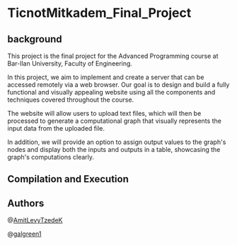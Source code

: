 # TicnotMitkadem_Final_Project

## background
This project is the final project for the Advanced Programming course at Bar-Ilan University, Faculty of Engineering.

In this project, we aim to implement and create a server that can be accessed remotely via a web browser.
Our goal is to design and build a fully functional and visually appealing website using all the components and techniques covered throughout the course.

The website will allow users to upload text files, which will then be processed to generate a computational graph that visually represents the input data from the uploaded file.

In addition, we will provide an option to assign output values to the graph's nodes and display both the inputs and outputs in a table, showcasing the graph's computations clearly.


## Compilation and Execution

## Authors
@[AmitLevyTzedeK](https://github.com/AmitLevyTzedek)

@[galgreen1](https://github.com/galgreen1)
